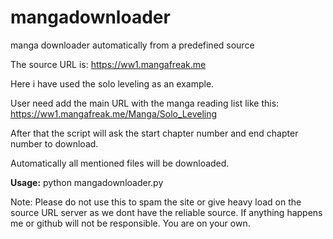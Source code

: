 # mangadownloader
manga downloader automatically from a predefined source

The source URL is: https://ww1.mangafreak.me

Here i have used the solo leveling as an example.

User need add the main URL with the manga reading list like this: https://ww1.mangafreak.me/Manga/Solo_Leveling

After that the script will ask the start chapter number and end chapter number to download.

Automatically all mentioned files will be downloaded.

**Usage:** python mangadownloader.py

Note: Please do not use this to spam the site or give heavy load on the source URL server as we dont have the reliable source. If anything happens me or github will not be responsible. You are on your own.
